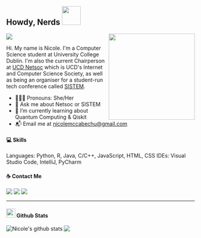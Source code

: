 <h2>Howdy, Nerds <img src="https://media.giphy.com/media/bcKmIWkUMCjVm/giphy.gif" width="50"></h2>

![](https://komarev.com/ghpvc/?username=nicolemccabechu&color=f222ff)
<img align='right' src="https://media.giphy.com/media/j0qColwO6ANC3Or9eB/giphy.gif" width="230">

Hi. My name is Nicole. I'm a Computer Science student at University College Dublin. I'm also the current Chairperson at [UCD Netsoc](https://netsoc.com/) which is UCD's Internet and Computer Science Society, as well as being an organiser for a student-run tech conference called [SISTEM](https://sistem.intersocs.ie/).

* 👩🏻‍💻 Pronouns: She/Her
* 💬 Ask me about Netsoc or SISTEM
* 🌱 I’m currently learning about Quantum Computing & Qiskit
* 📬 Email me at nicolemccabechu@gmail.com

#### 💻 Skills
Languages: Python, R, Java, C/C++, JavaScript, HTML, CSS
IDEs: Visual Studio Code, IntelliJ, PyCharm


#### ☕️ Contact Me

[<img src="https://img.shields.io/badge/linkedin-%230077B5.svg?&style=for-the-badge&logo=linkedin&logoColor=white" />](https://www.linkedin.com/in/nicolemccabechu/)
[<img src = "https://img.shields.io/badge/instagram-%23E4405F.svg?&style=for-the-badge&logo=instagram&logoColor=white">](https://www.instagram.com/nicolemccabechu/)
[<img src = "https://img.shields.io/badge/facebook-%231877F2.svg?&style=for-the-badge&logo=facebook&logoColor=white">](https://www.facebook.com/mccabechu.nicole)

---
<h4> <img src="https://media.giphy.com/media/du3J3cXyzhj75IOgvA/giphy.gif" width="24"> Github Stats</h4>

<a href="https://github.com/anuraghazra/github-readme-stats">
  <img align="left" src="https://github-readme-stats.vercel.app/api?username=nicolemccabechu&show_icons=true&theme=synthwave" alt="Nicole's github stats" />
</a>
<a href="https://github.com/anuraghazra/github-readme-stats">
  <img align="center" src="https://github-readme-stats.vercel.app/api/top-langs/?username=nicolemccabechu&show_icons=true&theme=synthwave" />
</a>
